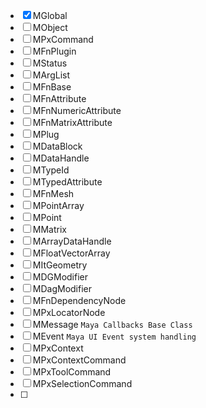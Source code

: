 - [x] MGlobal
- [ ] MObject
- [ ] MPxCommand
- [ ] MFnPlugin
- [ ] MStatus
- [ ] MArgList
- [ ] MFnBase
- [ ] MFnAttribute
- [ ] MFnNumericAttribute
- [ ] MFnMatrixAttribute
- [ ] MPlug
- [ ] MDataBlock
- [ ] MDataHandle
- [ ] MTypeId
- [ ] MTypedAttribute
- [ ] MFnMesh
- [ ] MPointArray
- [ ] MPoint
- [ ] MMatrix
- [ ] MArrayDataHandle
- [ ] MFloatVectorArray
- [ ] MItGeometry
- [ ] MDGModifier
- [ ] MDagModifier
- [ ] MFnDependencyNode
- [ ] MPxLocatorNode
- [ ] MMessage `Maya Callbacks Base Class`
- [ ] MEvent `Maya UI Event system handling`
- [ ] MPxContext
- [ ] MPxContextCommand
- [ ] MPxToolCommand
- [ ] MPxSelectionCommand
- [ ] 